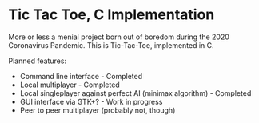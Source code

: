 # Tic Tac Toe, C Implementation

More or less a menial project born out of boredom during the 2020 Coronavirus Pandemic.
This is Tic-Tac-Toe, implemented in C.

Planned features:

- Command line interface - Completed
- Local multiplayer - Completed
- Local singleplayer against perfect AI (minimax algorithm) - Completed
- GUI interface via GTK+? - Work in progress
- Peer to peer multiplayer (probably not, though)
